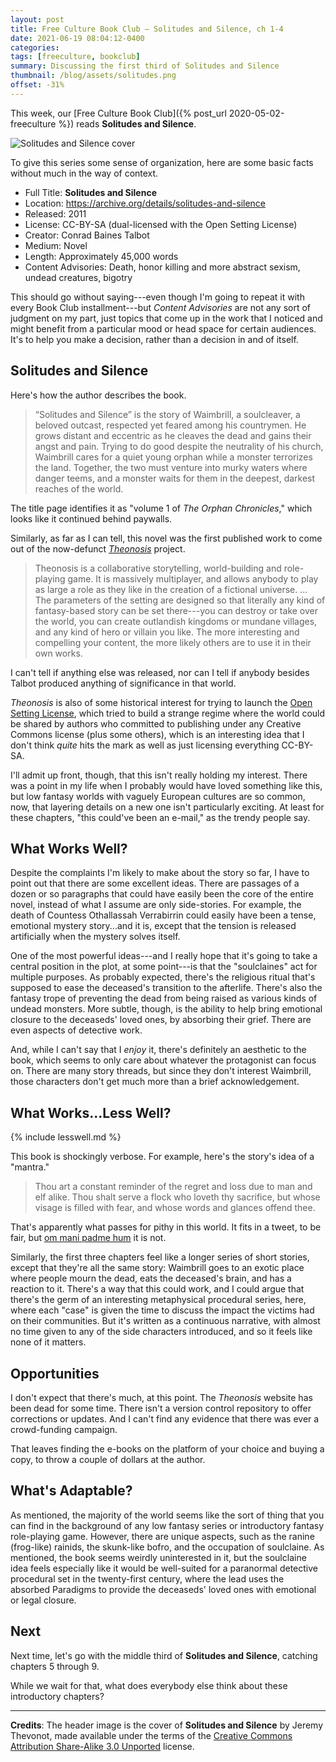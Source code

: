 ```yaml
---
layout: post
title: Free Culture Book Club — Solitudes and Silence, ch 1-4
date: 2021-06-19 08:04:12-0400
categories:
tags: [freeculture, bookclub]
summary: Discussing the first third of Solitudes and Silence
thumbnail: /blog/assets/solitudes.png
offset: -31%
---
```


This week, our [Free Culture Book Club]({% post_url 2020-05-02-freeculture %}) reads **Solitudes and Silence**.

![Solitudes and Silence cover](/blog/assets/solitudes.png "Solitudes and Silence cover")

To give this series some sense of organization, here are some basic facts without much in the way of context.

 * Full Title:  **Solitudes and Silence**
 * Location:  <https://archive.org/details/solitudes-and-silence>
 * Released:  2011
 * License:  CC-BY-SA (dual-licensed with the Open Setting License)
 * Creator:  Conrad Baines Talbot
 * Medium:  Novel
 * Length:  Approximately 45,000 words
 * Content Advisories:  Death, honor killing and more abstract sexism, undead creatures, bigotry

This should go without saying---even though I'm going to repeat it with every Book Club installment---but *Content Advisories* are not any sort of judgment on my part, just topics that come up in the work that I noticed and might benefit from a particular mood or head space for certain audiences.  It's to help you make a decision, rather than a decision in and of itself.

## Solitudes and Silence

Here's how the author describes the book.

 > “Solitudes and Silence” is the story of Waimbrill, a soulcleaver, a beloved outcast, respected yet feared among his countrymen. He grows distant and eccentric as he cleaves the dead and gains their angst and pain. Trying to do good despite the neutrality of his church, Waimbrill cares for a quiet young orphan while a monster terrorizes the land. Together, the two must venture into murky waters where danger teems, and a monster waits for them in the deepest, darkest reaches of the world.

The title page identifies it as "volume 1 of *The Orphan Chronicles*," which looks like it continued behind paywalls.

Similarly, as far as I can tell, this novel was the first published work to come out of the now-defunct [*Theonosis*](https://web.archive.org/web/20170501053053/http://www.theonosis.com/wiki/Main_Page) project.

 > Theonosis is a collaborative storytelling, world-building and role-playing game. It is massively multiplayer, and allows anybody to play as large a role as they like in the creation of a fictional universe. ... The parameters of the setting are designed so that literally any kind of fantasy-based story can be set there---you can destroy or take over the world, you can create outlandish kingdoms or mundane villages, and any kind of hero or villain you like. The more interesting and compelling your content, the more likely others are to use it in their own works.

I can't tell if anything else was released, nor can I tell if anybody besides Talbot produced anything of significance in that world.

*Theonosis* is also of some historical interest for trying to launch the [Open Setting License](https://web.archive.org/web/20170430130839/http://www.theonosis.com/wiki/Theonosis:Open_Setting_License), which tried to build a strange regime where the world could be shared by authors who committed to publishing under any Creative Commons license (plus some others), which is an interesting idea that I don't think *quite* hits the mark as well as just licensing everything CC-BY-SA.

I'll admit up front, though, that this isn't really holding my interest.  There was a point in my life when I probably would have loved something like this, but low fantasy worlds with vaguely European cultures are so common, now, that layering details on a new one isn't particularly exciting.  At least for these chapters, "this could've been an e-mail," as the trendy people say.

## What Works Well?

Despite the complaints I'm likely to make about the story so far, I have to point out that there are some excellent ideas.  There are passages of a dozen or so paragraphs that could have easily been the core of the entire novel, instead of what I assume are only side-stories.  For example, the death of Countess Othallassah Verrabirrin could easily have been a tense, emotional mystery story...and it is, except that the tension is released artificially when the mystery solves itself.

One of the most powerful ideas---and I really hope that it's going to take a central position in the plot, at some point---is that the "soulclaines" act for multiple purposes.  As probably expected, there's the religious ritual that's supposed to ease the deceased's transition to the afterlife.  There's also the fantasy trope of preventing the dead from being raised as various kinds of undead monsters.  More subtle, though, is the ability to help bring emotional closure to the deceaseds' loved ones, by absorbing their grief.  There are even aspects of detective work.

And, while I can't say that I *enjoy* it, there's definitely an aesthetic to the book, which seems to only care about whatever the protagonist can focus on.  There are many story threads, but since they don't interest Waimbrill, those characters don't get much more than a brief acknowledgement.

## What Works...Less Well?

{% include lesswell.md %}

This book is shockingly verbose.  For example, here's the story's idea of a "mantra."

 > Thou art a constant reminder of the regret and loss due to man and elf alike. Thou shalt serve a flock who loveth thy sacrifice, but whose visage is filled with fear, and whose words and glances offend thee.

That's apparently what passes for pithy in this world.  It fits in a tweet, to be fair, but [om mani padme hum](https://en.wikipedia.org/wiki/Om_mani_padme_hum) it is not.

Similarly, the first three chapters feel like a longer series of short stories, except that they're all the same story:  Waimbrill goes to an exotic place where people mourn the dead, eats the deceased's brain, and has a reaction to it.  There's a way that this could work, and I could argue that there's the germ of an interesting metaphysical procedural series, here, where each "case" is given the time to discuss the impact the victims had on their communities.  But it's written as a continuous narrative, with almost no time given to any of the side characters introduced, and so it feels like none of it matters.

## Opportunities

I don't expect that there's much, at this point.  The *Theonosis* website has been dead for some time.  There isn't a version control repository to offer corrections or updates.  And I can't find any evidence that there was ever a crowd-funding campaign.

That leaves finding the e-books on the platform of your choice and buying a copy, to throw a couple of dollars at the author.

## What's Adaptable?

As mentioned, the majority of the world seems like the sort of thing that you can find in the background of any low fantasy series or introductory fantasy role-playing game.  However, there are unique aspects, such as the ranine (frog-like) rainids, the skunk-like bofro, and the occupation of soulclaine.  As mentioned, the book seems weirdly uninterested in it, but the soulclaine idea feels especially like it would be well-suited for a paranormal detective procedural set in the twenty-first century, where the lead uses the absorbed Paradigms to provide the deceaseds' loved ones with emotional or legal closure.

## Next

Next time, let's go with the middle third of **Solitudes and Silence**, catching chapters 5 through 9.

While we wait for that, what does everybody else think about these introductory chapters?

* * *

**Credits**:  The header image is the cover of **Solitudes and Silence** by Jeremy Thevonot, made available under the terms of the [Creative Commons Attribution Share-Alike 3.0 Unported](https://creativecommons.org/licenses/by-sa/3.0/) license.


